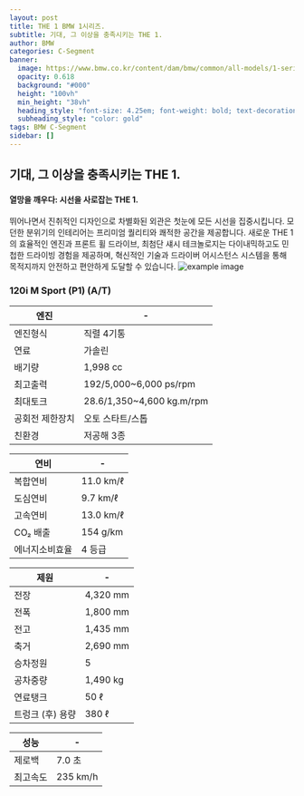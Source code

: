 ```yaml
---
layout: post
title: THE 1 BMW 1시리즈.
subtitle: 기대, 그 이상을 충족시키는 THE 1.
author: BMW
categories: C-Segment
banner:
  image: https://www.bmw.co.kr/content/dam/bmw/common/all-models/1-series/5-door/2019/inform/bmw-1-series-inform-mc-driving-assistance-connectivity-hero-desktop.jpg/jcr:content/renditions/cq5dam.resized.img.1680.large.time1627454879010.jpg
  opacity: 0.618
  background: "#000"
  height: "100vh"
  min_height: "38vh"
  heading_style: "font-size: 4.25em; font-weight: bold; text-decoration: underline"
  subheading_style: "color: gold"
tags: BMW C-Segment
sidebar: []
---
```

## 기대, 그 이상을 충족시키는 THE 1.
#### 열망을 깨우다: 시선을 사로잡는 THE 1.

뛰어나면서 진취적인 디자인으로 차별화된 외관은 첫눈에 모든 시선을 집중시킵니다. 모던한 분위기의 인테리어는 프리미엄 퀄리티와 쾌적한 공간을 제공합니다. 새로운 THE 1의 효율적인 엔진과 프론트 휠 드라이브, 최첨단 섀시 테크놀로지는 다이내믹하고도 민첩한 드라이빙 경험을 제공하며, 혁신적인 기술과 드라이버 어시스턴스 시스템을 통해 목적지까지 안전하고 편안하게 도달할 수 있습니다.
![example image](https://autoimg.danawa.com/gallery/3727/20221202_3727%20(1).jpg?resize=800:* "1시리즈")
### 120i M Sport (P1) (A/T)

| 엔진                   | -             |
| --------------------- | --------------------- |
| 엔진형식               | 직렬 4기통           |
| 연료 | 가솔린 |
| 배기량 | 1,998 cc |
| 최고출력 | 192/5,000~6,000 ps/rpm | 
| 최대토크 | 28.6/1,350~4,600 kg.m/rpm | 
| 공회전 제한장치 | 오토 스타트/스톱 | 
| 친환경 | 저공해 3종 | 

| 연비                   | -             |
| --------------------- | --------------------- |
| 복합연비| 11.0 km/ℓ        |
| 도심연비| 9.7 km/ℓ |
| 고속연비 | 13.0 km/ℓ|
| CO₂ 배출 | 154 g/km | 
| 에너지소비효율 | 4 등급| 

| 제원                  | -             |
| --------------------- | --------------------- |
| 전장 | 4,320 mm    |
|전폭 | 1,800 mm |
| 전고  |1,435 mm|
|축거  |2,690 mm|
| 승차정원 | 5 | 
| 공차중량 | 1,490 kg|
| 연료탱크| 50 ℓ  |
| 트렁크 (후) 용량| 380 ℓ |

| 성능                | -             |
| --------------------- | --------------------- |
| 제로백| 7.0 초   |
|최고속도 | 235 km/h |